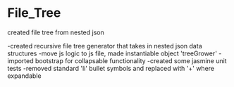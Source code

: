 # File_Tree
created file tree from nested json


-created recursive file tree generator that takes in nested json data structures
-move js logic to js file, made instantiable object 'treeGrower'
-imported bootstrap for collapsable functionality
-created some jasmine unit tests
-removed standard 'li' bullet symbols and replaced with '+' where expandable